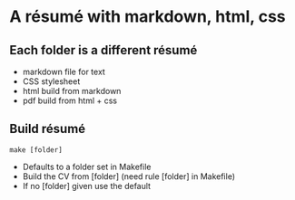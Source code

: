 # A résumé with markdown, html, css

## Each folder is a different résumé
- markdown file for text
- CSS stylesheet
- html build from markdown
- pdf build from html + css

## Build résumé
`make [folder]`
- Defaults to a folder set in Makefile
- Build the CV from [folder] (need rule [folder] in Makefile)
- If no [folder] given use the default
